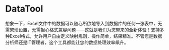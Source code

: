 # DataTool
想象一下，Excel文件中的数据可以随心所欲地导入到数据库的任何一张表中，无需繁琐设置，无需担心格式兼容问题——这就是我们为您带来的全新体验！支持多种Excel格式，允许用户自由定义映射规则，操作简单，结果精准。不管您是数据分析师还是IT管理者，这个工具都能让您的数据处理效率飙升。

